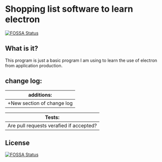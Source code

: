 # Shopping list software to learn electron
[![FOSSA Status](https://app.fossa.io/api/projects/git%2Bgithub.com%2FRelievedStudios%2FShoppingList-learning-electron.svg?type=shield)](https://app.fossa.io/projects/git%2Bgithub.com%2FRelievedStudios%2FShoppingList-learning-electron?ref=badge_shield)



## What is it?
This program is just a basic program I am using to learn the use of electron from application production.


## change log: 
|additions:|
|-------------------|
| +New section of change log |

|Tests:|
|------|
|Are pull requests verafied if accepted?|

## License
[![FOSSA Status](https://app.fossa.io/api/projects/git%2Bgithub.com%2FRelievedStudios%2FShoppingList-learning-electron.svg?type=large)](https://app.fossa.io/projects/git%2Bgithub.com%2FRelievedStudios%2FShoppingList-learning-electron?ref=badge_large)